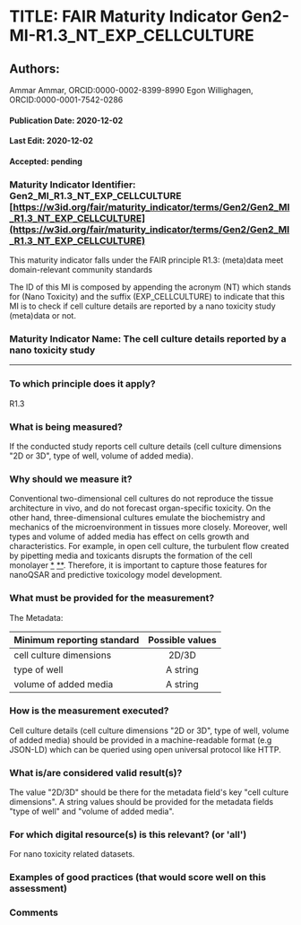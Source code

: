 # TITLE:  FAIR Maturity Indicator Gen2-MI-R1.3_NT_EXP_CELLCULTURE

## Authors: 
Ammar Ammar, ORCID:0000-0002-8399-8990
Egon Willighagen, ORCID:0000-0001-7542-0286

#### Publication Date: 2020-12-02
#### Last Edit: 2020-12-02
#### Accepted: pending


### Maturity Indicator Identifier: Gen2_MI_R1.3_NT_EXP_CELLCULTURE [https://w3id.org/fair/maturity_indicator/terms/Gen2/Gen2_MI_R1.3_NT_EXP_CELLCULTURE](https://w3id.org/fair/maturity_indicator/terms/Gen2/Gen2_MI_R1.3_NT_EXP_CELLCULTURE)

This maturity indicator falls under the FAIR principle R1.3:
(meta)data meet domain-relevant community standards

The ID of this MI is composed by appending the acronym (NT) which stands for (Nano Toxicity) and the suffix (EXP_CELLCULTURE) to indicate that this MI is to check if cell culture details are reported by a nano toxicity study (meta)data or not.

### Maturity Indicator Name:  The cell culture details reported by a nano toxicity study

----

### To which principle does it apply?  
R1.3

### What is being measured?
If the conducted study reports cell culture details (cell culture dimensions "2D or 3D", type of well, volume of added media).

### Why should we measure it?
Conventional two-dimensional cell cultures do not reproduce the tissue architecture in vivo, and do not forecast organ-specific toxicity. On the other hand, three-dimensional cultures emulate the biochemistry and mechanics of the microenvironment in tissues more closely. Moreover, well types and volume of added media has effect on cells growth and characteristics. For example, in open cell culture, the turbulent flow created by pipetting media and toxicants disrupts the formation of the cell monolayer [*](https://www.sciencedirect.com/science/article/pii/S2214180415000045) [**](https://pubmed.ncbi.nlm.nih.gov/21415878/). Therefore, it is important to capture those features for nanoQSAR and predictive toxicology model development.



### What must be provided for the measurement?
The Metadata: 

| Minimum reporting standard | Possible values |
| -------------------------- | :-------------: |
| cell culture dimensions    |      2D/3D      |
| type of well               |    A string     |
| volume of added media      |    A string     |



### How is the measurement executed?

Cell culture details (cell culture dimensions "2D or 3D", type of well, volume of added media) should be provided in a machine-readable format (e.g JSON-LD) which can be queried using open universal protocol like HTTP.


### What is/are considered valid result(s)?
The value "2D/3D" should be there for the metadata field's key "cell culture dimensions". A string values should be provided for the metadata fields "type of well" and "volume of added media".

### For which digital resource(s) is this relevant? (or 'all')
For nano toxicity related datasets. 

### Examples of good practices (that would score well on this assessment)


### Comments